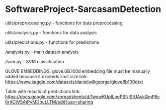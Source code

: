 # SoftwareProject-SarcasamDetection

utils/preprocessing.py - functions for data preprocessing

utils/analysis.py - functions for data analysis

utils/predictions.py - functions for predictions

/analysis.py - main dataset analysis

/svm.py - SVM classification


GLOVE EMBEDDINGS: glove.6B.100d embedding file must be manually added because it exceeds limit size
link: https://www.kaggle.com/datasets/danielwillgeorge/glove6b100dtxt


Table with results of predictions 
link: https://docs.google.com/spreadsheets/d/1wewKUpILogPSNjStUAskQmP8c6rKOWSAtPyMDpuLLTM/edit?usp=sharing
